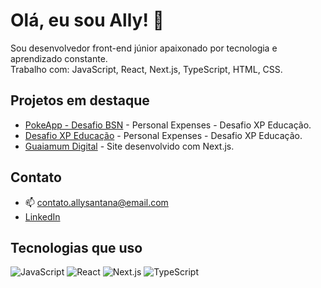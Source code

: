 # Olá, eu sou Ally! 👋

Sou desenvolvedor front-end júnior apaixonado por tecnologia e aprendizado constante.  
Trabalho com: JavaScript, React, Next.js, TypeScript, HTML, CSS.

## Projetos em destaque

- [PokeApp - Desafio BSN](https://github.com/allysrdev/pokeapp-desafio-bsn) - Personal Expenses - Desafio XP Educação.
- [Desafio XP Educação](https://github.com/allysrdev/react-xp-avancado/tree/main/personal-expenses) - Personal Expenses - Desafio XP Educação.
- [Guaiamum Digital](https://guaiamumdigital.com.br) - Site desenvolvido com Next.js.

## Contato
- 📫 contato.allysantana@email.com
- [LinkedIn](https://linkedin.com/in/allysantanadev)

## Tecnologias que uso
![JavaScript](https://img.shields.io/badge/-JavaScript-F7DF1E?logo=javascript&logoColor=black)
![React](https://img.shields.io/badge/-React-61DAFB?logo=react&logoColor=black)
![Next.js](https://img.shields.io/badge/-Next.js-000000?logo=next.js&logoColor=white)
![TypeScript](https://img.shields.io/badge/-TypeScript-3178C6?logo=typescript&logoColor=white)

